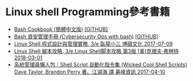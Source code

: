 
# Linux shell Programming參考書籍
- [Bash Cookbook (簡體中文版)](https://www.tenlong.com.tw/products/9787115527011) [[GITHUB]](https://github.com/PacktPublishing/Bash-Cookbook)
- [Bash 資安管理手冊 (Cybersecurity Ops with bash)](https://www.tenlong.com.tw/products/9789865023232)  [[GITHUB]](https://github.com/cybersecurityops/cyber-ops-with-bash)
- [Linux Shell 程式設計與管理實務, 3/e 臥龍小三  博碩文化 2017-07-09](https://www.tenlong.com.tw/products/9789864342266)
- [Linux Shell 腳本攻略, 3/e Linux Shell脚本攻略 第3版 [美]克裡夫·弗林特 2018-03-01](https://www.tenlong.com.tw/products/9787115477385)
- [系統管理員懶人包｜Shell Script 自動化指令集 (Wicked Cool Shell Scripts) Dave Taylor, Brandon Perry 著、江湖海 譯 碁峰資訊 2017-04-10](https://www.tenlong.com.tw/products/9789864763672)
